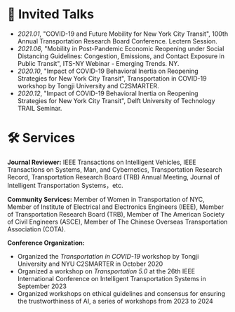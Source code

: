 # 💬 Invited Talks
- *2021.01*, "COVID-19 and Future Mobility for New York City Transit", 100th Annual Transportation Research Board Conference. Lectern Session.
- *2021.06*, "Mobility in Post-Pandemic Economic Reopening under Social Distancing Guidelines: Congestion, Emissions, and Contact Exposure in Public Transit", ITS-NY Webinar - Emerging Trends. NY.
- *2020.10*, "Impact of COVID-19 Behavioral Inertia on Reopening Strategies for New York City Transit", Transportation in COVID-19 workshop by Tongji University and C2SMARTER.
- *2020.12*, "Impact of COVID-19 Behavioral Inertia on Reopening Strategies for New York City Transit", Delft University of Technology TRAIL Seminar.

# 🛠 **Services**

**Journal Reviewer:** IEEE Transactions on Intelligent Vehicles, IEEE Transactions on Systems, Man, and Cybernetics, Transportation Research Record, Transportation Research Board (TRB) Annual Meeting, Journal of Intelligent Transportation Systems，etc.

**Community Services:** Member of Women in Transportation of NYC, Member of Institute of Electrical and Electronics Engineers (IEEE), Member of Transportation Research Board (TRB), Member of The American Society of Civil Engineers (ASCE), Member of The Chinese Overseas Transportation Association (COTA).

**Conference Organization:** 
- Organized the *Transportation in COVID-19* workshop by Tongji University and NYU C2SMARTER in October 2020
- Organized a workshop on *Transportation 5.0* at the 26th IEEE International Conference on Intelligent Transportation Systems in September 2023
- Organized workshops on ethical guidelines and consensus for ensuring the trustworthiness of AI, a series of workshops from 2023 to 2024


<!--
# 📖 Educations
- *2019.06 - 2022.04*, Master, Zhejiang University, Hangzhou.
- *2015.09 - 2019.06*, Undergraduate, Chu Kochen Honors College, Zhejiang Univeristy, Hangzhou.
- *2012.09 - 2015.06*, Luqiao Middle School, Taizhou.



# 💻 Internships
- *2021.06 - 2021.09*, Alibaba, Hangzhou.
- *2019.05 - 2020.02*, [EnjoyMusic](https://enjoymusic.ai/), Hangzhou.
- *2019.02 - 2019.05*, [YiWise](https://www.yiwise.com/), Hangzhou.
- *2018.08 - 2019.02*, [MSRA, machine learning Group](https://www.microsoft.com/en-us/research/group/machine-learning-research-group/), Beijing.
- *2018.01 - 2018.06*, [NetEase, AI department](https://hr.163.com/zc/12-ai/index.html), Hangzhou.
- *2017.08 - 2018.12*, DashBase (acquired by [Cisco](https://blogs.cisco.com/news/349511)), Hangzhou.
-->
